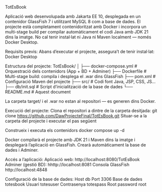 TotEsBook

Aplicació web desenvolupada amb Jakarta EE 10, desplegada en un contenidor GlassFish 7 i utilitzant MySQL 8 com a base de dades.
El projecte està completament contenidoritzat amb Docker i incorpora un multi-stage build per compilar automàticament el codi Java amb JDK 21 dins la imatge.
No cal tenir instal·lat ni Java ni Maven localment — només Docker Desktop.

Requisits previs:
        Abans d’executar el projecte, assegura’t de tenir instal·lat:
        Docker Desktop

Estructura del projecte:
        TotEsBook/
        │
        ├── docker-compose.yml   # Orquestració dels contenidors (App + BD + Adminer)
        ├── Dockerfile           # Multi-stage build: compila i desplega el .war dins GlassFish
        ├── pom.xml              # Configuració Maven del projecte
        ├── src/                 # Codi font Java, JSP, CSS, JS...
        ├── db/init.sql          # Script d’inicialització de la base de dades
        └── README.md            # Aquest document

La carpeta target/ i el .war no estan al repositori — es generen dins Docker.


Execució del projecte:
Clona el repositori a dintre de la carpeta desitjada:
        git clone https://github.com/DawProjecteFinal/TotEsBook.git
        Situar-se a la carpeta del projecte i executar el pas següent

Construeix i executa els contenidors
        docker compose up -d

Docker compilarà el projecte amb JDK 21 i Maven dins la imatge i desplegarà l’aplicació en GlassFish. Crearà automàticament la base de dades i Adminer.


Accés a l’aplicació:
        Aplicació web:              http://localhost:8080/TotEsBook
        Adminer (gestió BD):        hhttp://localhost:8081
        Consola GlassFish           http://localhost:4848

Configuració de la base de dades:
        Host	db
        Port	3306
        Base de dades	totesbook
        Usuari	totesuser
        Contrasenya	totespass
        Root password	root